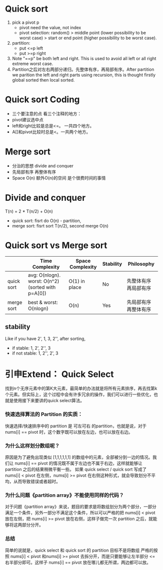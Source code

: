 
# Quick sort

1. pick a pivot p
   - pivot need the value, not index
   - pivot selection: random() > middle point (lower possibility to be worst case) > start or end point (higher possibility to be worst case). 
2. partition:
   - put <=p left
   - put >=p right
3. Note "==p" be both left and right. This is used to avoid all left or all right extreme worst case. 
4. Partition之后对左右两部分递归。先整体有序，再局部有序。After partition we parition the left and right parts using recursion, this is thought firstly global sorted then local sorted.

# Quick sort Coding
- 三个要注意的点 看三个注释的地方：
- pivot建议选中点
- left和right比较是总是<=。 一共四个地方。
- A[]和pivot比较时总是<。一共两个地方。


# Merge sort

- 分治的思想 divide and conquer
- 先局部有序 再整体有序
- Space O(n) 额外O(n)的空间 是个很费时间的事情

# Divide and conquer

T(n) = 2 * T(n/2) + O(n)

- quick sort: fisrt do O(n) - partition, 
- merge sort: fisrt sort T(n/2), second merge O(n)


# Quick sort vs Merge sort
||Time Complexity|Space Complexity|Stability|Philosophy|
|-|-|-|-|-|
|quick sort| avg: O(nlogn). worst: O(n^2) (sorted with p=A[0])|O(1) in place|No|先整体有序再局部有序|
|merge sort|best & worst: O(nlogn)|O(n)|Yes|先局部有序再整体有序|



## stability
Like if you have 2', 1, 3, 2'',
after sorting, 
- if stable: 1, 2', 2'', 3
- if not stable: 1, 2'', 2', 3



# 引申Extend： Quick Select 

找到n个无序元素中的第K大元素，最简单的办法就是将所有元素排序，再去找第k个元素。但实际上，这个过程中会有许多冗余的操作，我们可以进行一些优化，也就是使用接下来要讲的quick select算法。

### 快速选择算法的 Partition 的实质：

快速选择/快速排序中的 partition 是 可左可右 的partition，也就是说，对于nums[i] == pivot 时，这个数字既可以放在左边，也可以放在右边。

### 为什么这样划分数组呢？

原因是为了避免出现类似 [1,1,1,1,1,1] 的数组中的元素，全部被分到一边的情况。我们让 nums[i] == pivot 的情况既不属于左边也不属于右边，这样就能够让 partition 之后的结果稍微平衡一些。
如果 quick select / quick sort 写成了nums[i] < pivot 在左侧，nums[i] >= pivot 在右侧这种形式，就会导致划分不平均，从而导致错误或者超时。

### 为什么问题《partition array》不能使用同样的代码？

对于问题《partition array》来说，题目的要求是将数组划分为两个部分，一部分满足一个条件，另外一部分不满足这个条件，所以可以严格的把 nums[i] < pivot 放在左侧，把 nums[i] >= pivot 放在右侧，这样子做完一次 partition 之后，就能够将这两部分分开。

### 总结

简单的说就是，quick select 和 quick sort 的 partition 目标不是将数组 严格的按照 nums[i] < pivot 和nums[i] >= pivot 去拆分开，而是只要能够让左半部分 <= 右半部分即可。这样子 nums[i] == pivot 放在哪儿都无所谓，两边都可以放。